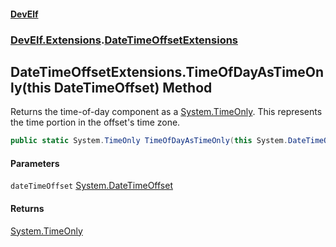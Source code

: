 #### [DevElf](README.md 'README')
### [DevElf\.Extensions](DevElf.Extensions.md 'DevElf\.Extensions').[DateTimeOffsetExtensions](DateTimeOffsetExtensions.md 'DevElf\.Extensions\.DateTimeOffsetExtensions')

## DateTimeOffsetExtensions\.TimeOfDayAsTimeOnly\(this DateTimeOffset\) Method

Returns the time\-of\-day component as a [System\.TimeOnly](https://learn.microsoft.com/en-us/dotnet/api/system.timeonly 'System\.TimeOnly')\.
This represents the time portion in the offset's time zone\.

```csharp
public static System.TimeOnly TimeOfDayAsTimeOnly(this System.DateTimeOffset dateTimeOffset);
```
#### Parameters

<a name='DevElf.Extensions.DateTimeOffsetExtensions.TimeOfDayAsTimeOnly(thisSystem.DateTimeOffset).dateTimeOffset'></a>

`dateTimeOffset` [System\.DateTimeOffset](https://learn.microsoft.com/en-us/dotnet/api/system.datetimeoffset 'System\.DateTimeOffset')

#### Returns
[System\.TimeOnly](https://learn.microsoft.com/en-us/dotnet/api/system.timeonly 'System\.TimeOnly')